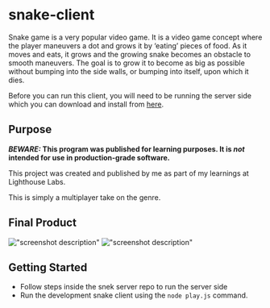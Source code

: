 # snake-client

Snake game is a very popular video game. It is a video game concept where the player maneuvers a dot and grows it by ‘eating’ pieces of food. As it moves and eats, it grows and the growing snake becomes an obstacle to smooth maneuvers. The goal is to grow it to become as big as possible without bumping into the side walls, or bumping into itself, upon which it dies.

Before you can run this client, you will need to be running the server side which you can download and install from [here](https://github.com/lighthouse-labs/snek-multiplayer). 

## Purpose

**_BEWARE:_ This program was published for learning purposes. It is _not_ intended for use in production-grade software.**

This project was created and published by me as part of my learnings at Lighthouse Labs. 

This is simply a multiplayer take on the genre.



## Final Product

!["screenshot description"](#)
!["screenshot description"](#)


## Getting Started

- Follow steps inside the snek server repo to run the server side
- Run the development snake client using the `node play.js` command.

